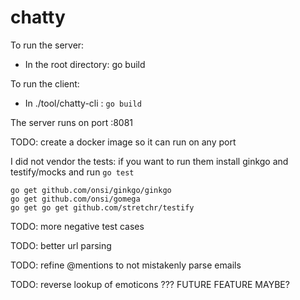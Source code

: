 # chatty

To run the server:

- In the root directory: go build

To run the client:
- In ./tool/chatty-cli : `go build`

The server runs on port :8081

TODO: create a docker image so it can run on any port

I did not vendor the tests: if you want to run them install ginkgo and
testify/mocks and run `go
test`

```
go get github.com/onsi/ginkgo/ginkgo
go get github.com/onsi/gomega
go get go get github.com/stretchr/testify
```

TODO: more negative test cases

TODO: better url parsing

TODO: refine @mentions to not mistakenly parse emails

TODO: reverse lookup of emoticons ??? FUTURE FEATURE MAYBE?
